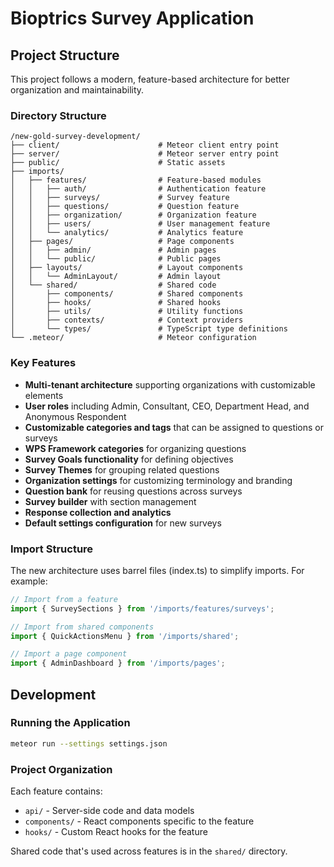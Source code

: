 # Bioptrics Survey Application

## Project Structure

This project follows a modern, feature-based architecture for better organization and maintainability.

### Directory Structure

```
/new-gold-survey-development/
├── client/                      # Meteor client entry point
├── server/                      # Meteor server entry point
├── public/                      # Static assets
├── imports/
│   ├── features/                # Feature-based modules
│   │   ├── auth/                # Authentication feature
│   │   ├── surveys/             # Survey feature
│   │   ├── questions/           # Question feature
│   │   ├── organization/        # Organization feature
│   │   ├── users/               # User management feature
│   │   └── analytics/           # Analytics feature
│   ├── pages/                   # Page components
│   │   ├── admin/               # Admin pages
│   │   └── public/              # Public pages
│   ├── layouts/                 # Layout components
│   │   └── AdminLayout/         # Admin layout
│   └── shared/                  # Shared code
│       ├── components/          # Shared components
│       ├── hooks/               # Shared hooks
│       ├── utils/               # Utility functions
│       ├── contexts/            # Context providers
│       └── types/               # TypeScript type definitions
└── .meteor/                     # Meteor configuration
```

### Key Features

- **Multi-tenant architecture** supporting organizations with customizable elements
- **User roles** including Admin, Consultant, CEO, Department Head, and Anonymous Respondent
- **Customizable categories and tags** that can be assigned to questions or surveys
- **WPS Framework categories** for organizing questions
- **Survey Goals functionality** for defining objectives
- **Survey Themes** for grouping related questions
- **Organization settings** for customizing terminology and branding
- **Question bank** for reusing questions across surveys
- **Survey builder** with section management
- **Response collection and analytics**
- **Default settings configuration** for new surveys

### Import Structure

The new architecture uses barrel files (index.ts) to simplify imports. For example:

```typescript
// Import from a feature
import { SurveySections } from '/imports/features/surveys';

// Import from shared components
import { QuickActionsMenu } from '/imports/shared';

// Import a page component
import { AdminDashboard } from '/imports/pages';
```

## Development

### Running the Application

```bash
meteor run --settings settings.json
```

### Project Organization

Each feature contains:
- `api/` - Server-side code and data models
- `components/` - React components specific to the feature
- `hooks/` - Custom React hooks for the feature

Shared code that's used across features is in the `shared/` directory.
